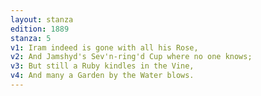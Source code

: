 ```yaml
---
layout: stanza
edition: 1889
stanza: 5
v1: Iram indeed is gone with all his Rose,
v2: And Jamshyd's Sev'n-ring'd Cup where no one knows;
v3: But still a Ruby kindles in the Vine,
v4: And many a Garden by the Water blows.
---
```

